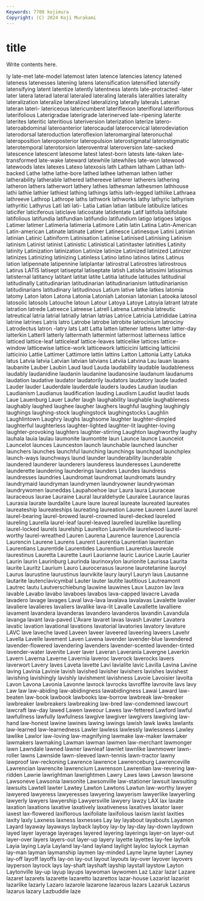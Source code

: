 ```yaml
---
Keywords: 7708 kojimura
Copyright: (C) 2024 Koji Murakami
---
```


# title

Write contents here.



ly late-met late-model latemost
laten latence latencies latency latened lateness latenesses latening latens latensification
latensified latensify latensifying latent latentize latently latentness latents late-protracted -later
later latera laterad lateral lateraled lateraling lateralis lateralities laterality lateralization
lateralize lateralized lateralizing laterally laterals Lateran lateran lateri- latericeous latericumbent
lateriflexion laterifloral lateriflorous laterifolious Laterigradae laterigrade laterinerved late-ripening laterite laterites
lateritic lateritious lateriversion laterization laterize latero- lateroabdominal lateroanterior laterocaudal laterocervical
laterodeviation laterodorsal lateroduction lateroflexion lateromarginal lateronuchal lateroposition lateroposterior lateropulsion laterostigmatal
laterostigmatic laterotemporal laterotorsion lateroventral lateroversion late-sacked latescence latescent latesome latest
latest-born latests late-taken late-transformed late-wake lateward latewhile latewhiles late-won latewood
latewoods latex latexes Latexo latexosis lath Latham latham Lathan lath-backed
Lathe lathe lathe-bore lathed lathee latheman lathen lather latherability latherable
lathered lathereeve latherer latherers lathering latheron lathers latherwort lathery lathes
lathesman lathesmen lathhouse lathi lathie lathier lathiest lathing lathings lathis
lath-legged lathlike Lathraea lathreeve Lathrop Lathrope laths lathwork lathworks lathy
lathyric lathyrism lathyritic Lathyrus Lati lati lati- Latia Latian latian
latibule latibulize latices laticifer laticiferous laticlave laticostate latidentate Latif latifolia
latifoliate latifolious latifundia latifundian latifundio latifundium latigo latigoes latigos Latimer
latimer Latimeria latimeria Latimore Latin latin Latina Latin-American Latin-american Latinate
latinate Latiner Latinesce Latinesque Latini Latinian latinian Latinic Latiniform Latinisation
Latinise Latinised Latinising Latinism latinism Latinist latinist Latinistic Latinistical Latinitaster
latinities Latinity latinity Latinization latinization Latinize latinize Latinized latinized Latinizer
latinizes Latinizing latinizing Latinless Latino latino latinos latins Latinus lation
latipennate latipennine latiplantar latirostral Latirostres latirostrous Latirus LATIS latisept latiseptal
latiseptate latish Latisha latissimi latissimus latisternal latitancy latitant latitat latite
Latitia latitude latitudes latitudinal latitudinally Latitudinarian latitudinarian latitudinarianism latitudinarianisn latitudinarians
latitudinary latitudinous Latium lative latke latkes latomia latomy Laton laton
Latona Latonia Latoniah Latonian latonian Latooka latosol latosolic latosols Latouche
latoun Latour Latoya Latoye Latoyia latrant latrate latration latrede Latreece
Latreese Latrell Latrena Latreshia latreutic latreutical latria latrial latrially latrian
latrias Latrice Latricia Latrididae Latrina latrine latrines Latris latro Latrobe
latrobe latrobite latrocinium latrociny Latrodectus latron -latry lats Latt Latta
latten lattener lattens latter latter-day latterkin Latterll latterly lattermath lattermint
lattermost latterness lattice latticed lattice-leaf latticeleaf lattice-leaves latticelike lattices lattice-window
latticewise lattice-work latticework latticicini latticing latticinii latticinio Lattie Lattimer Lattimore
lattin lattins Latton Lattonia Latty Latuka latus Latvia latvia Latvian
latvian latvians Latviia Latvina Lau lauan lauans laubanite Lauber Laubin
Laud laud Lauda laudability laudable laudableness laudably laudanidine laudanin laudanine
laudanosine laudanum laudanums laudation laudative laudator laudatorily laudators laudatory laude
lauded Lauder lauder Lauderdale lauderdale lauders laudes Laudian laudian Laudianism
Laudianus laudification lauding Laudism Laudist laudist lauds Laue Lauenburg Lauer
Laufer laugh laughability laughable laughableness laughably laughed laughee laugher laughers
laughful laughing laughingly laughings laughing-stock laughingstock laughingstocks Laughlin Laughlintown Laughry
laughs laughsome laughter laughter-dimpled laughterful laughterless laughter-lighted laughter-lit laughter-loving laughter-provoking
laughters laughter-stirring Laughton laughworthy laughy lauhala lauia laulau laumonite laumontite
laun Launce launce Launceiot Launcelot launces Launceston launch launchable launched
launcher launchers launches launchful launching launchings launchpad launchplex launch-ways launchways
laund launder launderability launderable laundered launderer launderers launderess launderesses Launderette
launderette laundering launderings launders Laundes laundress laundresses laundries Laundromat laundromat
laundromats laundry laundrymaid laundryman laundrymen laundryowner laundrywoman laundrywomen launeddas Laupahoehoe
laur Laura laura Lauraceae lauraceous laurae Lauraine Laural lauraldehyde Lauralee
Laurance lauras Laurasia laurate laurdalite Laure laure laureal laureate laureated
laureates laureateship laureateships laureating laureation Lauree Laureen Laurel laurel laurel-bearing
laurel-browed laurel-crowned laurel-decked laureled laureling Laurella laurel-leaf laurel-leaved laurelled laurellike
laurelling laurel-locked laurels laurelship Laurelton Laurelville laurelwood laurel-worthy laurel-wreathed Lauren
Laurena Laurence laurence Laurencia Laurencin Laurene Laurens Laurent Laurentia Laurentian
laurentian Laurentians Laurentide Laurentides Laurentium Laurentius laureole laurestinus Lauretta Laurette
Lauri Laurianne lauric Laurice Laurie Laurier Laurin laurin Laurinburg Laurinda
laurinoxylon laurionite Laurissa Laurita laurite Lauritz Laurium Lauro Laurocerasus laurone
laurotetanine lauroyl Laurus laurustine laurustinus laurvikite laury lauryl Lauryn laus
Lausanne lautarite lautenclavicymbal Lauter lauter lautite lautitious Lautreamont Lautrec lautu
Lautverschiebung lauwine lauwines Laux Lauzon lav lava lavable Lavabo lavabo
lavaboes lavabos lava-capped lavacre Lavada lavadero lavage lavages Laval lava-lava
lavalava lavalavas Lavalette lavalier lavaliere lavalieres lavaliers lavalike lava-lit Lavalle
Lavallette lavalliere lavament lavandera lavanderas lavandero lavanderos lavandin Lavandula lavanga
lavant lava-paved L'Avare lavaret lavas lavash Lavater Lavatera lavatic lavation
lavational lavations lavatorial lavatories lavatory lavature LAVC lave laveche laved
Laveen laveer laveered laveering laveers Lavehr Lavella Lavelle lavement Laven
Lavena lavender lavender-blue lavendered lavender-flowered lavendering lavenders lavender-scented lavender-tinted lavender-water
lavenite Laver laver Laveran Laverania Lavergne Laverkin Lavern Laverna Laverne
Lavernia laveroc laverock laverocks lavers laverwort Lavery laves Laveta lavette
Lavi lavialite lavic Lavilla Lavina Lavine laving Lavinia Lavinie lavish
lavished lavisher lavishers lavishes lavishest lavishing lavishingly lavishly lavishment lavishness
Lavoie Lavoisier lavolta Lavon Lavona Lavonia Lavonne lavrock lavrocks lavroffite
lavrovite lavs lavy Law law law-abiding law-abidingness lawabidingness Lawai Laward
law-beaten law-book lawbook lawbooks law-borrow lawbreak law-breaker lawbreaker lawbreakers lawbreaking
law-bred law-condemned lawcourt lawcraft law-day lawed Lawen laweour Lawes law-fettered
Lawford lawful lawfullness lawfully lawfulness lawgive lawgiver lawgivers lawgiving law-hand
law-honest lawine lawines lawing lawings lawish lawk lawks lawlants law-learned
law-learnedness Lawler lawless lawlessly lawlessness Lawley lawlike Lawlor law-loving law-magnifying
lawmake law-maker lawmaker lawmakers lawmaking Lawman lawman lawmen law-merchant lawmonger
lawn Lawndale lawned lawner lawnleaf lawnlet lawnlike lawnmower lawn-roller lawns
Lawnside lawn-sleeved lawn-tennis lawn-tractor lawny lawproof law-reckoning Lawrence lawrence Lawrenceburg
Lawrenceville Lawrencian lawrencite lawrencium Lawrenson Lawrentian law-revering law-ridden Lawrie lawrightman
lawrightmen Lawry Laws laws Lawson lawsone Lawsoneve Lawsonia lawsonite Lawsonville
law-stationer lawsuit lawsuiting lawsuits Lawtell lawter Lawtey Lawton Lawtons Lawtun
law-worthy lawyer lawyered lawyeress lawyeresses lawyering lawyerism lawyerlike lawyerling lawyerly
lawyers lawyership Lawyersville lawyery lawzy LAX lax laxate laxation laxations
laxative laxatively laxativeness laxatives laxator laxer laxest lax-flowered laxiflorous laxifoliate
laxifolious laxism laxist laxities laxity laxly Laxness laxness laxnesses Lay
lay layabout layabouts Layamon Layard layaway layaways layback layboy lay-by
lay-day lay-down laydown layed layer layerage layerages layered layering layerings
layer-on layer-out layer-over layers layers-out layer-up layery layette layettes lay-fee
layfolk Layia laying Layla Layland lay-land layland laylight layloc laylock
Layman lay-man layman laymanship laymen lay-minded Layne layne layner Layney
lay-off layoff layoffs lay-on lay-out layout layouts lay-over layover layovers
layperson layrock lays lay-shaft layshaft layship laystall laystow Layton Laytonville
lay-up layup layups laywoman laywomen Laz Lazar lazar Lazare lazaret
lazarets lazarette lazaretto lazarettos lazar-house Lazarist lazarist lazarlike lazarly Lazaro
lazarole lazarone lazarous lazars Lazaruk Lazarus lazarus lazary Lazbuddie laze
